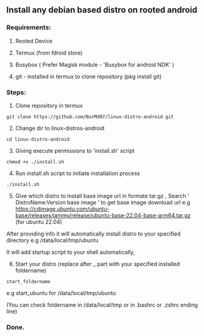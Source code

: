 ## Install any debian based distro on rooted android

### Requirements:

  1. Rooted Device

  2. Termux (from fdroid store)

  3. Busybox ( Prefer Magisk module - 'Busybox for android NDK' )

  4. git - installed in termux to clone repository (pkg install git)

### Steps: 

1. Clone repository in termux 
```
git clone https://github.com/NurMd07/linux-distro-android.git
```

2. Change dir to linux-distros-android
```
cd linux-distro-android
```

3. Giving execute permissions to 'install.sh' script
```
chmod +x ./install.sh
```

4. Run install.sh script to initiate installation process
```
./install.sh
```

5. Give which distro to install base image url in formate tar.gz , 
 Search ' DistroName:Version base image ' to get base image download url 
 e.g https://cdimage.ubuntu.com/ubuntu-base/releases/jammy/release/ubuntu-base-22.04-base-arm64.tar.gz (for ubuntu 22.04)
 
After providing info it will automatically install distro to your specified 
 directory e.g /data/local/tmp/ubuntu

It will add startup script to your shell automatically,

6. Start your distro (replace after _ part with your specified installed foldername)
```
start_foldername
``` 
e.g start_ubuntu for /data/local/tmp/ubuntu 

(You can check foldername in /data/local/tmp or in .bashrc or .zshrc ending line)

### Done.


